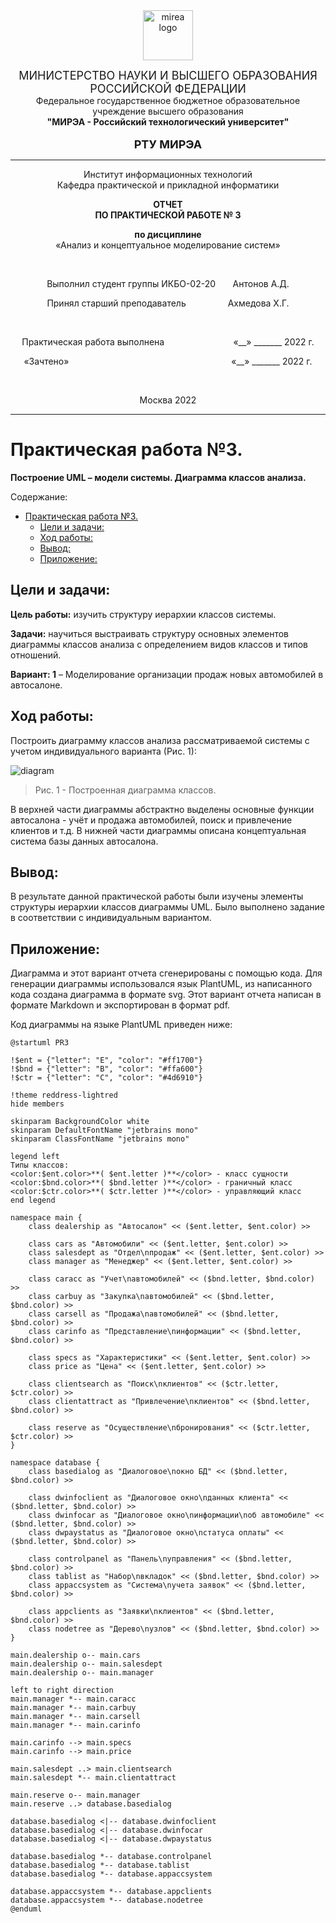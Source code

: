<div style="text-align: center">
<img src="../images/mirea-logo.png" alt="mirea logo" width=80 height=80>

<font size=4>МИНИСТЕРСТВО НАУКИ И ВЫСШЕГО ОБРАЗОВАНИЯ РОССИЙСКОЙ ФЕДЕРАЦИИ</font><br>
Федеральное государственное бюджетное образовательное учреждение высшего образования<br>
<b>"МИРЭА - Российский технологический университет"</b><br><br>
<font size=4><b>РТУ МИРЭА</b></font>

---

Институт информационных технологий<br>
Кафедра практической и прикладной информатики

<b>ОТЧЕТ<br>ПО ПРАКТИЧЕСКОЙ РАБОТЕ № 3</b>

<b>по дисциплине</b><br>
«Анализ и концептуальное моделирование систем»

<br>

Выполнил студент группы ИКБО-02-20
&nbsp;&nbsp;&nbsp;&nbsp;&nbsp;
Антонов А.Д.

Принял cтарший преподаватель
&nbsp;&nbsp;&nbsp;&nbsp;&nbsp;&nbsp;&nbsp;&nbsp;&nbsp;&nbsp;&nbsp;&nbsp;&nbsp;&nbsp;&nbsp;
Ахмедова Х.Г.

<br>

Практическая работа выполнена
&nbsp;&nbsp;&nbsp;&nbsp;&nbsp;&nbsp;&nbsp;&nbsp;&nbsp;&nbsp;&nbsp;&nbsp;&nbsp;&nbsp;&nbsp;&nbsp;&nbsp;&nbsp;&nbsp;&nbsp;&nbsp;&nbsp;&nbsp;&nbsp;&nbsp;&nbsp;
«__» _______ 2022 г.

«Зачтено»
&nbsp;&nbsp;&nbsp;&nbsp;&nbsp;&nbsp;&nbsp;&nbsp;&nbsp;&nbsp;&nbsp;&nbsp;&nbsp;&nbsp;&nbsp;&nbsp;&nbsp;&nbsp;&nbsp;&nbsp;&nbsp;&nbsp;&nbsp;&nbsp;&nbsp;&nbsp;&nbsp;&nbsp;&nbsp;&nbsp;&nbsp;&nbsp;&nbsp;&nbsp;&nbsp;&nbsp;&nbsp;&nbsp;&nbsp;&nbsp;&nbsp;&nbsp;&nbsp;&nbsp;&nbsp;&nbsp;&nbsp;&nbsp;&nbsp;&nbsp;&nbsp;&nbsp;&nbsp;&nbsp;&nbsp;&nbsp;&nbsp;&nbsp;&nbsp;&nbsp;&nbsp;&nbsp;&nbsp;&nbsp;
«__» _______ 2022 г.

<br>

Москва 2022
</div>

---

<div style="page-break-after: always;"></div>

# Практическая работа №3.
**Построение UML – модели системы. Диаграмма классов анализа.**

Содержание:
- [Практическая работа №3.](#практическая-работа-3)
  - [Цели и задачи:](#цели-и-задачи)
  - [Ход работы:](#ход-работы)
  - [Вывод:](#вывод)
  - [Приложение:](#приложение)

## Цели и задачи:

**Цель работы:**
изучить структуру иерархии классов системы.

**Задачи:**
научиться выстраивать структуру основных элементов диаграммы классов анализа с определением видов классов и типов отношений.

**Вариант: 1**
– Моделирование организации продаж новых автомобилей в автосалоне.

## Ход работы:
Построить диаграмму классов анализа рассматриваемой системы с учетом индивидуального варианта (Рис. 1):

![diagram](../images/PR3.svg)

> Рис. 1 - Построенная диаграмма классов.

В верхней части диаграммы абстрактно выделены основные функции автосалона - учёт и продажа автомобилей, поиск и привлечение клиентов и т.д.
В нижней части диаграммы описана концептуальная система базы данных автосалона.

## Вывод:
В результате данной практической работы были изучены элементы структуры иерархии классов диаграммы UML. Было выполнено задание в соответствии с индивидуальным вариантом.

<div style="page-break-after: always;"></div>

## Приложение:
Диаграмма и этот вариант отчета сгенерированы с помощью кода.
Для генерации диаграммы использовался язык PlantUML, из написанного кода создана диаграмма в формате svg.
Этот вариант отчета написан в формате Markdown и экспортирован в формат pdf.

Код диаграммы на языке PlantUML приведен ниже:
```plantuml
@startuml PR3

!$ent = {"letter": "E", "color": "#ff1700"}
!$bnd = {"letter": "B", "color": "#ffa600"}
!$ctr = {"letter": "C", "color": "#4d6910"}

!theme reddress-lightred
hide members

skinparam BackgroundColor white
skinparam DefaultFontName "jetbrains mono"
skinparam ClassFontName "jetbrains mono"

legend left
Типы классов:
<color:$ent.color>**( $ent.letter )**</color> - класс сущности
<color:$bnd.color>**( $bnd.letter )**</color> - граничный класс
<color:$ctr.color>**( $ctr.letter )**</color> - управляющий класс
end legend

namespace main {
    class dealership as "Автосалон" << ($ent.letter, $ent.color) >>

    class cars as "Автомобили" << ($ent.letter, $ent.color) >>
    class salesdept as "Отдел\nпродаж" << ($ent.letter, $ent.color) >>
    class manager as "Менеджер" << ($ent.letter, $ent.color) >>

    class caracc as "Учет\nавтомобилей" << ($bnd.letter, $bnd.color) >>
    class carbuy as "Закупка\nавтомобилей" << ($bnd.letter, $bnd.color) >>
    class carsell as "Продажа\nавтомобилей" << ($bnd.letter, $bnd.color) >>
    class carinfo as "Представление\nинформации" << ($bnd.letter, $bnd.color) >>

    class specs as "Характеристики" << ($ent.letter, $ent.color) >>
    class price as "Цена" << ($ent.letter, $ent.color) >>

    class clientsearch as "Поиск\nклиентов" << ($ctr.letter, $ctr.color) >>
    class clientattract as "Привлечение\nклиентов" << ($bnd.letter, $bnd.color) >>

    class reserve as "Осуществление\nбронирования" << ($ctr.letter, $ctr.color) >>
}

namespace database {
    class basedialog as "Диалоговое\nокно БД" << ($bnd.letter, $bnd.color) >>

    class dwinfoclient as "Диалоговое окно\nданных клиента" << ($bnd.letter, $bnd.color) >>
    class dwinfocar as "Диалоговое окно\nинформации\nоб автомобиле" << ($bnd.letter, $bnd.color) >>
    class dwpaystatus as "Диалоговое окно\nстатуса оплаты" << ($bnd.letter, $bnd.color) >>

    class controlpanel as "Панель\nуправления" << ($bnd.letter, $bnd.color) >>
    class tablist as "Набор\nвкладок" << ($bnd.letter, $bnd.color) >>
    class appaccsystem as "Система\nучета заявок" << ($bnd.letter, $bnd.color) >>

    class appclients as "Заявки\nклиентов" << ($bnd.letter, $bnd.color) >>
    class nodetree as "Дерево\nузлов" << ($bnd.letter, $bnd.color) >>
}

main.dealership o-- main.cars
main.dealership o-- main.salesdept
main.dealership o-- main.manager

left to right direction
main.manager *-- main.caracc
main.manager *-- main.carbuy
main.manager *-- main.carsell
main.manager *-- main.carinfo

main.carinfo --> main.specs
main.carinfo --> main.price

main.salesdept ..> main.clientsearch
main.salesdept *-- main.clientattract

main.reserve o-- main.manager
main.reserve ..> database.basedialog

database.basedialog <|-- database.dwinfoclient
database.basedialog <|-- database.dwinfocar
database.basedialog <|-- database.dwpaystatus

database.basedialog *-- database.controlpanel
database.basedialog *-- database.tablist
database.basedialog *-- database.appaccsystem

database.appaccsystem *-- database.appclients
database.appaccsystem *-- database.nodetree
@enduml

```
